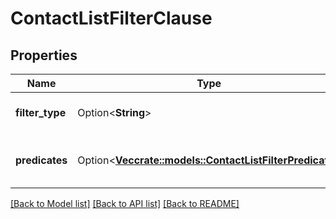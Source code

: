 # ContactListFilterClause

## Properties

Name | Type | Description | Notes
------------ | ------------- | ------------- | -------------
**filter_type** | Option<**String**> | How to join predicates together. | [optional]
**predicates** | Option<[**Vec<crate::models::ContactListFilterPredicate>**](ContactListFilterPredicate.md)> | Conditions to filter the contacts by. | [optional]

[[Back to Model list]](../README.md#documentation-for-models) [[Back to API list]](../README.md#documentation-for-api-endpoints) [[Back to README]](../README.md)


